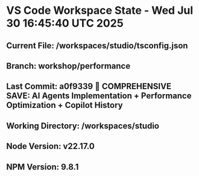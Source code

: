 # VS Code Workspace State - Wed Jul 30 16:45:40 UTC 2025
## Current File: /workspaces/studio/tsconfig.json
## Branch: workshop/performance
## Last Commit: a0f9339 🚀 COMPREHENSIVE SAVE: AI Agents Implementation + Performance Optimization + Copilot History
## Working Directory: /workspaces/studio
## Node Version: v22.17.0
## NPM Version: 9.8.1

